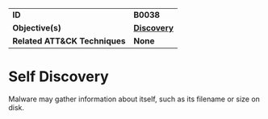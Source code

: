 
<table>
<tr>
<td><b>ID</b></td>
<td><b>B0038</b></td>
</tr>
<tr>
<td><b>Objective(s)</b></td>
<td><b><a href="../discovery">Discovery</a></b></td>
</tr>
<tr>
<td><b>Related ATT&CK Techniques</b></td>
<td><b>None</b></td>
</tr>
</table>


Self Discovery
==============
Malware may gather information about itself, such as its filename or size on disk. 
